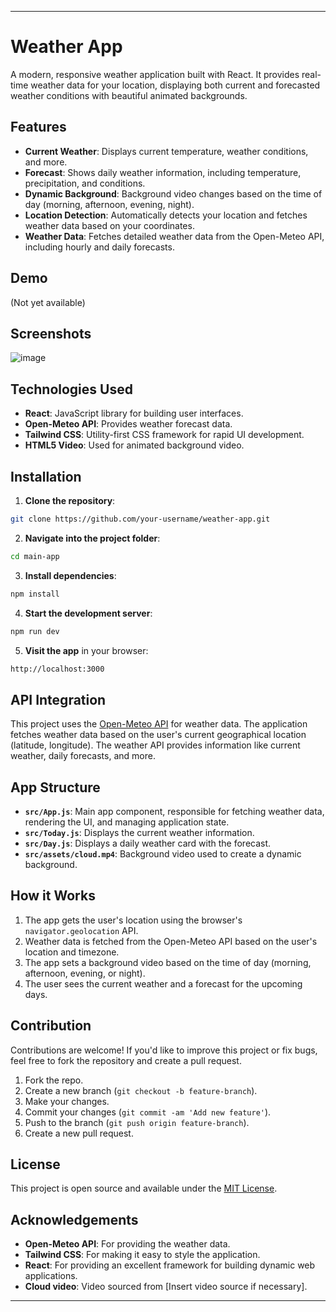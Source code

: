 
---

# Weather App

A modern, responsive weather application built with React. It provides real-time weather data for your location, displaying both current and forecasted weather conditions with beautiful animated backgrounds.

## Features

- **Current Weather**: Displays current temperature, weather conditions, and more.
- **Forecast**: Shows daily weather information, including temperature, precipitation, and conditions.
- **Dynamic Background**: Background video changes based on the time of day (morning, afternoon, evening, night).
- **Location Detection**: Automatically detects your location and fetches weather data based on your coordinates.
- **Weather Data**: Fetches detailed weather data from the Open-Meteo API, including hourly and daily forecasts.

## Demo

(Not yet available)

## Screenshots

![image](https://github.com/user-attachments/assets/da275d72-41b5-4ebb-9a4e-02b8be00ce7b)


## Technologies Used

- **React**: JavaScript library for building user interfaces.
- **Open-Meteo API**: Provides weather forecast data.
- **Tailwind CSS**: Utility-first CSS framework for rapid UI development.
- **HTML5 Video**: Used for animated background video.

## Installation

1. **Clone the repository**:

```bash
git clone https://github.com/your-username/weather-app.git
```

2. **Navigate into the project folder**:

```bash
cd main-app
```

3. **Install dependencies**:

```bash
npm install
```

4. **Start the development server**:

```bash
npm run dev
```

5. **Visit the app** in your browser:

```bash
http://localhost:3000
```

## API Integration

This project uses the [Open-Meteo API](https://open-meteo.com/) for weather data. The application fetches weather data based on the user's current geographical location (latitude, longitude). The weather API provides information like current weather, daily forecasts, and more.

## App Structure

- **`src/App.js`**: Main app component, responsible for fetching weather data, rendering the UI, and managing application state.
- **`src/Today.js`**: Displays the current weather information.
- **`src/Day.js`**: Displays a daily weather card with the forecast.
- **`src/assets/cloud.mp4`**: Background video used to create a dynamic background.

## How it Works

1. The app gets the user's location using the browser's `navigator.geolocation` API.
2. Weather data is fetched from the Open-Meteo API based on the user's location and timezone.
3. The app sets a background video based on the time of day (morning, afternoon, evening, or night).
4. The user sees the current weather and a forecast for the upcoming days.

## Contribution

Contributions are welcome! If you'd like to improve this project or fix bugs, feel free to fork the repository and create a pull request.

1. Fork the repo.
2. Create a new branch (`git checkout -b feature-branch`).
3. Make your changes.
4. Commit your changes (`git commit -am 'Add new feature'`).
5. Push to the branch (`git push origin feature-branch`).
6. Create a new pull request.

## License

This project is open source and available under the [MIT License](LICENSE).

## Acknowledgements

- **Open-Meteo API**: For providing the weather data.
- **Tailwind CSS**: For making it easy to style the application.
- **React**: For providing an excellent framework for building dynamic web applications.
- **Cloud video**: Video sourced from [Insert video source if necessary].

---
